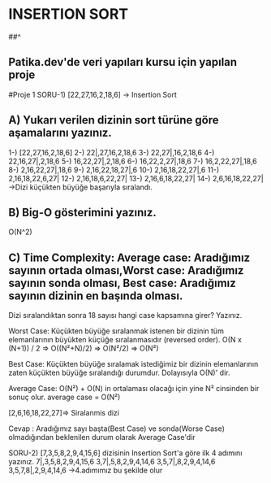 # INSERTION SORT
##^

## Patika.dev'de veri yapıları kursu için yapılan proje

#Proje 1
SORU-1) [22,27,16,2,18,6] -> Insertion Sort

## A) Yukarı verilen dizinin sort türüne göre aşamalarını yazınız.
1-) [22,27,16,2,18,6] 
2-) 22|,27,16,2,18,6
3-) 22,27|,16,2,18,6
4-) 22,16,27|,2,18,6
5-) 16,22,27|,2,18,6
6-) 16,22,2,27|,18,6
7-) 16,2,22,27|,18,6
8-) 2,16,22,27|,18,6
9-) 2,16,22,18,27|,6
10-) 2,16,18,22,27|,6
11-) 2,16,18,22,6,27|
12-) 2,16,18,6,22,27|
13-) 2,16,6,18,22,27|
14-) 2,6,16,18,22,27| ->Dizi küçükten büyüğe başarıyla sıralandı.





## B) Big-O gösterimini yazınız.
 O(N^2)
 
 
 
 
 
 
## C) Time Complexity: Average case: Aradığımız sayının ortada olması,Worst case: Aradığımız sayının sonda olması, Best case: Aradığımız sayının dizinin en başında olması.
Dizi sıralandıktan sonra 18 sayısı hangi case kapsamına girer? Yazınız.

Worst Case:
Küçükten büyüğe sıralanmak istenen bir dizinin tüm elemanlarının büyükten küçüğe sıralanmasıdır (reversed order).
O(N x (N+1)) / 2 => O((N²+N)/2) => O(N²/2) => O(N²)

Best Case:
Küçükten büyüğe sıralamak istediğimiz bir dizinin elemanlarının zaten küçükten büyüğe sıralandığı durumdur.
Dolayısıyla O(N)' dir.

Average Case:
O(N²) + O(N) in ortalaması olacağı için yine N² cinsinden bir sonuç olur. average case = O(N²)

[2,6,16,18,22,27]=> Siralanmis dizi

Cevap : Aradığımız sayı başta(Best Case) ve sonda(Worse Case) olmadığından beklenilen durum olarak Average Case'dir







SORU-2) [7,3,5,8,2,9,4,15,6] dizisinin Insertion Sort'a göre ilk 4 adımını yazınız.
7|,3,5,8,2,9,4,15,6
3,7|,5,8,2,9,4,14,6
3,5,7|,8,2,9,4,14,6
3,5,7,8|,2,9,4,14,6 ->4.adımımız bu şekilde olur





